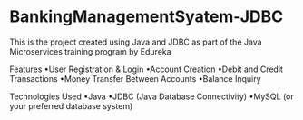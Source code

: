 # BankingManagementSyatem-JDBC
This is the project created using Java and JDBC as part of the Java Microservices training program by Edureka

Features
•User Registration & Login
•Account Creation
•Debit and Credit Transactions
•Money Transfer Between Accounts
•Balance Inquiry

Technologies Used
•Java
•JDBC (Java Database Connectivity)
•MySQL (or your preferred database system)
